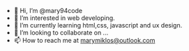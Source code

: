 - 👋 Hi, I’m @mary94code
- 👀 I’m interested in web developing.
- 🌱 I’m currently learning html,css, javascript and ux design.
- 💞️ I’m looking to collaborate on ...
- 📫 How to reach me at marymiklos@outlook.com

<!---
mary94code/mary94code is a ✨ special ✨ repository because its `README.md` (this file) appears on your GitHub profile.
You can click the Preview link to take a look at your changes.
--->
